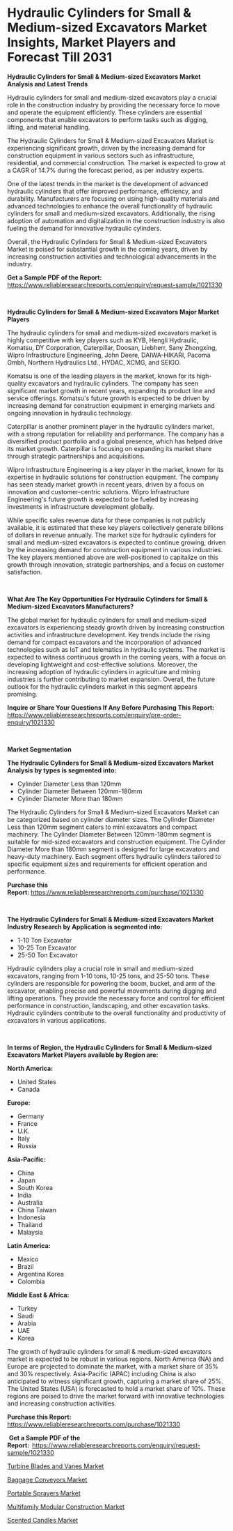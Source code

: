 <p><h1>Hydraulic Cylinders for Small & Medium-sized Excavators Market Insights, Market Players and Forecast Till 2031</h1></p><p><strong>Hydraulic Cylinders for Small & Medium-sized Excavators Market Analysis and Latest Trends</strong></p>
<p><p>Hydraulic cylinders for small and medium-sized excavators play a crucial role in the construction industry by providing the necessary force to move and operate the equipment efficiently. These cylinders are essential components that enable excavators to perform tasks such as digging, lifting, and material handling.</p><p>The Hydraulic Cylinders for Small & Medium-sized Excavators Market is experiencing significant growth, driven by the increasing demand for construction equipment in various sectors such as infrastructure, residential, and commercial construction. The market is expected to grow at a CAGR of 14.7% during the forecast period, as per industry experts.</p><p>One of the latest trends in the market is the development of advanced hydraulic cylinders that offer improved performance, efficiency, and durability. Manufacturers are focusing on using high-quality materials and advanced technologies to enhance the overall functionality of hydraulic cylinders for small and medium-sized excavators. Additionally, the rising adoption of automation and digitalization in the construction industry is also fueling the demand for innovative hydraulic cylinders.</p><p>Overall, the Hydraulic Cylinders for Small & Medium-sized Excavators Market is poised for substantial growth in the coming years, driven by increasing construction activities and technological advancements in the industry.</p></p>
<p><strong>Get a Sample PDF of the Report:&nbsp;</strong> <a href="https://www.reliableresearchreports.com/enquiry/request-sample/1021330">https://www.reliableresearchreports.com/enquiry/request-sample/1021330</a></p>
<p>&nbsp;</p>
<p><strong>Hydraulic Cylinders for Small & Medium-sized Excavators Major Market Players</strong></p>
<p><p>The hydraulic cylinders for small and medium-sized excavators market is highly competitive with key players such as KYB, Hengli Hydraulic, Komatsu, DY Corporation, Caterpillar, Doosan, Liebherr, Sany Zhongxing, Wipro Infrastructure Engineering, John Deere, DAIWA-HIKARI, Pacoma Gmbh, Northern Hydraulics Ltd., HYDAC, XCMG, and SEIGO.</p><p>Komatsu is one of the leading players in the market, known for its high-quality excavators and hydraulic cylinders. The company has seen significant market growth in recent years, expanding its product line and service offerings. Komatsu's future growth is expected to be driven by increasing demand for construction equipment in emerging markets and ongoing innovation in hydraulic technology.</p><p>Caterpillar is another prominent player in the hydraulic cylinders market, with a strong reputation for reliability and performance. The company has a diversified product portfolio and a global presence, which has helped drive its market growth. Caterpillar is focusing on expanding its market share through strategic partnerships and acquisitions.</p><p>Wipro Infrastructure Engineering is a key player in the market, known for its expertise in hydraulic solutions for construction equipment. The company has seen steady market growth in recent years, driven by a focus on innovation and customer-centric solutions. Wipro Infrastructure Engineering's future growth is expected to be fueled by increasing investments in infrastructure development globally.</p><p>While specific sales revenue data for these companies is not publicly available, it is estimated that these key players collectively generate billions of dollars in revenue annually. The market size for hydraulic cylinders for small and medium-sized excavators is expected to continue growing, driven by the increasing demand for construction equipment in various industries. The key players mentioned above are well-positioned to capitalize on this growth through innovation, strategic partnerships, and a focus on customer satisfaction.</p></p>
<p>&nbsp;</p>
<p><strong>What Are The Key Opportunities For Hydraulic Cylinders for Small & Medium-sized Excavators Manufacturers?</strong></p>
<p><p>The global market for hydraulic cylinders for small and medium-sized excavators is experiencing steady growth driven by increasing construction activities and infrastructure development. Key trends include the rising demand for compact excavators and the incorporation of advanced technologies such as IoT and telematics in hydraulic systems. The market is expected to witness continuous growth in the coming years, with a focus on developing lightweight and cost-effective solutions. Moreover, the increasing adoption of hydraulic cylinders in agriculture and mining industries is further contributing to market expansion. Overall, the future outlook for the hydraulic cylinders market in this segment appears promising.</p></p>
<p><strong>Inquire or Share Your Questions If Any Before Purchasing This Report:</strong> <a href="https://www.reliableresearchreports.com/enquiry/pre-order-enquiry/1021330">https://www.reliableresearchreports.com/enquiry/pre-order-enquiry/1021330</a></p>
<p>&nbsp;</p>
<p><strong>Market Segmentation</strong></p>
<p><strong>The Hydraulic Cylinders for Small & Medium-sized Excavators Market Analysis by types is segmented into:</strong></p>
<p><ul><li>Cylinder Diameter Less than 120mm</li><li>Cylinder Diameter Between 120mm-180mm</li><li>Cylinder Diameter More than 180mm</li></ul></p>
<p><p>The Hydraulic Cylinders for Small & Medium-sized Excavators Market can be categorized based on cylinder diameter sizes. The Cylinder Diameter Less than 120mm segment caters to mini excavators and compact machinery. The Cylinder Diameter Between 120mm-180mm segment is suitable for mid-sized excavators and construction equipment. The Cylinder Diameter More than 180mm segment is designed for large excavators and heavy-duty machinery. Each segment offers hydraulic cylinders tailored to specific equipment sizes and requirements for efficient operation and performance.</p></p>
<p><strong>Purchase this Report:&nbsp;</strong><a href="https://www.reliableresearchreports.com/purchase/1021330">https://www.reliableresearchreports.com/purchase/1021330</a></p>
<p>&nbsp;</p>
<p><strong>The Hydraulic Cylinders for Small & Medium-sized Excavators Market Industry Research by Application is segmented into:</strong></p>
<p><ul><li>1-10 Ton Excavator</li><li>10-25 Ton Excavator</li><li>25-50 Ton Excavator</li></ul></p>
<p><p>Hydraulic cylinders play a crucial role in small and medium-sized excavators, ranging from 1-10 tons, 10-25 tons, and 25-50 tons. These cylinders are responsible for powering the boom, bucket, and arm of the excavator, enabling precise and powerful movements during digging and lifting operations. They provide the necessary force and control for efficient performance in construction, landscaping, and other excavation tasks. Hydraulic cylinders contribute to the overall functionality and productivity of excavators in various applications.</p></p>
<p>&nbsp;</p>
<p><strong>In terms of Region, the Hydraulic Cylinders for Small & Medium-sized Excavators Market Players available by Region are:</strong></p>
<p>
    <p> <strong> North America: </strong>
        <ul>
            <li>United States</li>
            <li>Canada</li>
        </ul>
        </p> 
    <p> <strong> Europe: </strong>
        <ul>
            <li>Germany</li>
            <li>France</li>
            <li>U.K.</li>
            <li>Italy</li>
            <li>Russia</li>
        </ul>
        </p> 
    <p> <strong> Asia-Pacific: </strong>
        <ul>
            <li>China</li>
            <li>Japan</li>
            <li>South Korea</li>
            <li>India</li>
            <li>Australia</li>
            <li>China Taiwan</li>
            <li>Indonesia</li>
            <li>Thailand</li>
            <li>Malaysia</li>
        </ul>
        </p> 
    <p> <strong> Latin America: </strong>
        <ul>
            <li>Mexico</li>
            <li>Brazil</li>
            <li>Argentina Korea</li>
            <li>Colombia</li>
        </ul>
        </p> 
    <p> <strong> Middle East & Africa: </strong>
        <ul>
            <li>Turkey</li>
            <li>Saudi</li>
            <li>Arabia</li>
            <li>UAE</li>
            <li>Korea</li>
        </ul>
    </p>
    </p>
<p><p>The growth of hydraulic cylinders for small & medium-sized excavators market is expected to be robust in various regions. North America (NA) and Europe are projected to dominate the market, with a market share of 35% and 30% respectively. Asia-Pacific (APAC) including China is also anticipated to witness significant growth, capturing a market share of 25%. The United States (USA) is forecasted to hold a market share of 10%. These regions are poised to drive the market forward with innovative technologies and increasing construction activities.</p></p>
<p><strong>Purchase this Report: </strong><a href="https://www.reliableresearchreports.com/purchase/1021330">https://www.reliableresearchreports.com/purchase/1021330</a></p>
<p>&nbsp;<strong>Get a Sample PDF of the Report:&nbsp;&nbsp;</strong><a href="https://www.reliableresearchreports.com/enquiry/request-sample/1021330">https://www.reliableresearchreports.com/enquiry/request-sample/1021330</a></p>
<p><strong></strong></p>
<p><p><a href="https://medium.com/p/21b286401341/edit">Turbine Blades and Vanes Market</a></p><p><a href="https://medium.com/p/5db4f6c115c0/edit">Baggage Conveyors Market</a></p><p><a href="https://medium.com/p/cd5d2e81cd04/edit">Portable Sprayers Market</a></p><p><a href="https://medium.com/p/42302c890b39/edit">Multifamily Modular Construction Market</a></p><p><a href="https://github.com/angelajermaine/Market-Research-Report-List-1/blob/main/scented-candles-market.md">Scented Candles Market</a></p></p>